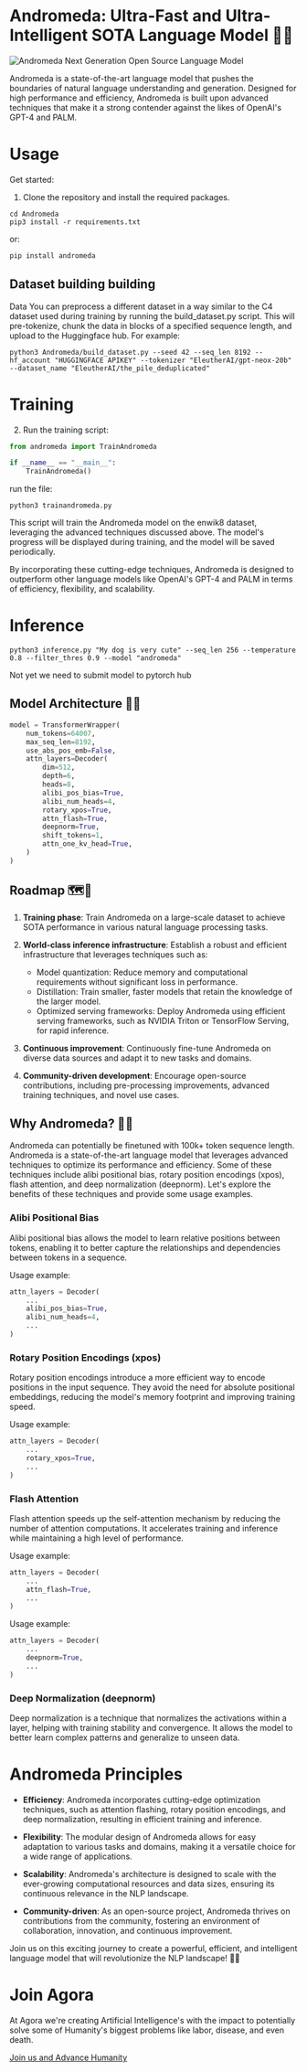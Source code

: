 # Andromeda: Ultra-Fast and Ultra-Intelligent SOTA Language Model 🚀🌌

![Andromeda Next Generation Open Source Language Model](/andromedabanner.png)

Andromeda is a state-of-the-art language model that pushes the boundaries of natural language understanding and generation. Designed for high performance and efficiency, Andromeda is built upon advanced techniques that make it a strong contender against the likes of OpenAI's GPT-4 and PALM.



# Usage

Get started:

1. Clone the repository and install the required packages.


```git clone https://github.com/kyegomez/Andromeda/tree/e2
cd Andromeda
pip3 install -r requirements.txt
```

or:
```bash
pip install andromeda
```



## Dataset building building

Data
You can preprocess a different dataset in a way similar to the C4 dataset used during training by running the build_dataset.py script. This will pre-tokenize, chunk the data in blocks of a specified sequence length, and upload to the Huggingface hub. For example:

```python3 Andromeda/build_dataset.py --seed 42 --seq_len 8192 --hf_account "HUGGINGFACE APIKEY" --tokenizer "EleutherAI/gpt-neox-20b" --dataset_name "EleutherAI/the_pile_deduplicated"```


# Training

2. Run the training script:

```python
from andromeda import TrainAndromeda

if __name__ == "__main__":
    TrainAndromeda()

```

run the file:

```
python3 trainandromeda.py
```
This script will train the Andromeda model on the enwik8 dataset, leveraging the advanced techniques discussed above. The model's progress will be displayed during training, and the model will be saved periodically.

By incorporating these cutting-edge techniques, Andromeda is designed to outperform other language models like OpenAI's GPT-4 and PALM in terms of efficiency, flexibility, and scalability.

# Inference

```python3 inference.py "My dog is very cute" --seq_len 256 --temperature 0.8 --filter_thres 0.9 --model "andromeda"``` 

Not yet we need to submit model to pytorch hub


## Model Architecture 🧠🔧

```python
model = TransformerWrapper(
    num_tokens=64007,
    max_seq_len=8192,
    use_abs_pos_emb=False,
    attn_layers=Decoder(
        dim=512,
        depth=6,
        heads=8,
        alibi_pos_bias=True,
        alibi_num_heads=4,
        rotary_xpos=True,
        attn_flash=True,
        deepnorm=True,
        shift_tokens=1,
        attn_one_kv_head=True,
    )
)
```

## Roadmap 🗺️📍

1. **Training phase**: Train Andromeda on a large-scale dataset to achieve SOTA performance in various natural language processing tasks.

2. **World-class inference infrastructure**: Establish a robust and efficient infrastructure that leverages techniques such as:

   - Model quantization: Reduce memory and computational requirements without significant loss in performance.
   - Distillation: Train smaller, faster models that retain the knowledge of the larger model.
   - Optimized serving frameworks: Deploy Andromeda using efficient serving frameworks, such as NVIDIA Triton or TensorFlow Serving, for rapid inference.

3. **Continuous improvement**: Continuously fine-tune Andromeda on diverse data sources and adapt it to new tasks and domains.

4. **Community-driven development**: Encourage open-source contributions, including pre-processing improvements, advanced training techniques, and novel use cases.

## Why Andromeda? 🌠💡

Andromeda can potentially be finetuned with 100k+ token sequence length.
Andromeda is a state-of-the-art language model that leverages advanced techniques to optimize its performance and efficiency. Some of these techniques include alibi positional bias, rotary position encodings (xpos), flash attention, and deep normalization (deepnorm). Let's explore the benefits of these techniques and provide some usage examples.

### Alibi Positional Bias

Alibi positional bias allows the model to learn relative positions between tokens, enabling it to better capture the relationships and dependencies between tokens in a sequence.

Usage example:

```python
attn_layers = Decoder(
    ...
    alibi_pos_bias=True,
    alibi_num_heads=4,
    ...
)
```

### Rotary Position Encodings (xpos)

Rotary position encodings introduce a more efficient way to encode positions in the input sequence. They avoid the need for absolute positional embeddings, reducing the model's memory footprint and improving training speed.

Usage example:

```python
attn_layers = Decoder(
    ...
    rotary_xpos=True,
    ...
)
```

### Flash Attention

Flash attention speeds up the self-attention mechanism by reducing the number of attention computations. It accelerates training and inference while maintaining a high level of performance.

Usage example:

```python
attn_layers = Decoder(
    ...
    attn_flash=True,
    ...
)
```

Usage example:

```python
attn_layers = Decoder(
    ...
    deepnorm=True,
    ...
)
```

### Deep Normalization (deepnorm)

Deep normalization is a technique that normalizes the activations within a layer, helping with training stability and convergence. It allows the model to better learn complex patterns and generalize to unseen data.

# Andromeda Principles
- **Efficiency**: Andromeda incorporates cutting-edge optimization techniques, such as attention flashing, rotary position encodings, and deep normalization, resulting in efficient training and inference.

- **Flexibility**: The modular design of Andromeda allows for easy adaptation to various tasks and domains, making it a versatile choice for a wide range of applications.

- **Scalability**: Andromeda's architecture is designed to scale with the ever-growing computational resources and data sizes, ensuring its continuous relevance in the NLP landscape.

- **Community-driven**: As an open-source project, Andromeda thrives on contributions from the community, fostering an environment of collaboration, innovation, and continuous improvement.

Join us on this exciting journey to create a powerful, efficient, and intelligent language model that will revolutionize the NLP landscape! 🚀🌟

# Join Agora
At Agora we're creating Artificial Intelligence's with the impact to potentially solve some of Humanity's biggest problems like labor, disease, and even death.

[Join us and Advance Humanity](https://discord.gg/yqQtRnCH)